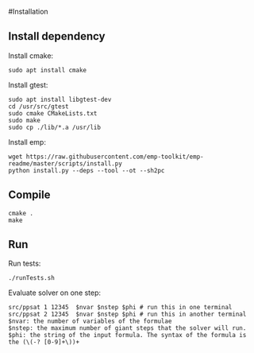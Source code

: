 #Installation

## Install dependency
Install cmake:
```shell
sudo apt install cmake
```

Install gtest:
```shell
sudo apt install libgtest-dev
cd /usr/src/gtest
sudo cmake CMakeLists.txt
sudo make
sudo cp ./lib/*.a /usr/lib
```

Install emp:
```shell
wget https://raw.githubusercontent.com/emp-toolkit/emp-readme/master/scripts/install.py
python install.py --deps --tool --ot --sh2pc
```


## Compile
```shell
cmake .
make
```

## Run
Run tests:
```shell
./runTests.sh
```

Evaluate solver on one step:
```shell
src/ppsat 1 12345  $nvar $nstep $phi # run this in one terminal
src/ppsat 2 12345  $nvar $nstep $phi # run this in another terminal
$nvar: the number of variables of the formulae
$nstep: the maximum number of giant steps that the solver will run. 
$phi: the string of the input formula. The syntax of the formula is the (\(-? [0-9]+\))+
```

